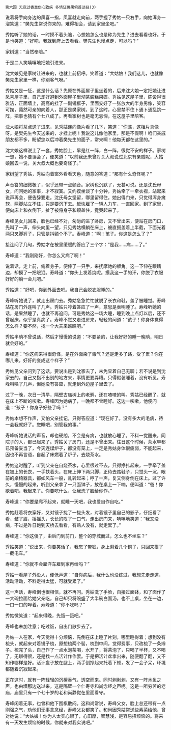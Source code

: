     第六回 无意过香巢伤心致疾 多情证佛果俯首谈经(3) 

   说着将手向身边的凤喜一指，凤喜就走向前，两手握了秀姑一只右手，向她浑身一溜笑道：“樊先生常说你来的，难得相会，请到家里坐吧。”

   秀姑听了她的话，一时摸不着头脑，心想她怎么也是称为先生？进去看看也好。于是也笑道：“好吧，我就到府上去看看。樊先生也慢点走，可以吗？”

   家树道：“当然奉陪。”

   于是二人笑嘻嘻地把她引进来。

   沈大娘见是家树让进来的，也就上前招呼。笑着道：“大姑娘！我们这儿，也就像樊先生家里一样，你别客气呀。”

   秀姑又是一怔，这是什么话？先原在外面屋子里坐着的，后来沈大娘一定把她让进凤喜屋子里，自己却好避到外面屋子里沏茶装糕果碟。秀姑见这屋子里，陈设得很雅洁，正面墙上，高高的挂了一副镜框子，里面安好了一张放大的半身男像，笑容可掬，蔼然可亲的向着人，那正是樊家树。到了这时，心里禁不住卜通卜通乱跳一阵，把事也猜有个七八成了。再看家树也是毫无忌惮，在这屋子里陪客。

   沈大娘将茶点送了进来，见秀姑连向像片看了几下，笑道：“你瞧，这相片真像呀。是樊先生今天送来的，才挂上呢！我说这儿像他家里，那是不假啊！咱们亲戚朋友都不多，盼望您以后冲着樊先生的面子，常来啊！他每天都在这里的。”

   沈大娘这样说上了一套，秀姑脸上，早是红一阵，白一阵，很觉不安的样子。家树一想，她不要误会了，便笑道：“以前我还未曾对关大叔说过北京有亲戚呢，大姑娘回去一说，关大叔大概也要奇怪了。”

   家树望了秀姑，秀姑向着窗外看看天色，随意的答道：“那有什么奇怪呢？”

   声音答的细微极了，似乎还带一点颤音。家树也沉默了，无甚可说。还是沈氏母女，问问她的家事，才不寂寞。又约摸坐谈了十分钟，秀姑牵了一牵衣襟，站起来说声再会，便告辞要走。沈氏母女坚留，哪里留得住。她出得门来，只觉得浑身瘫软，两脚站立不住，只是要沉下去。赶快雇了一辆人力车，一直回家。到了家里，便向床上和衣倒下，扯了被将身子和颈盖住，竟哭起来了。

   寿峰见女儿回来，脸色已经不对，匆匆的进了卧房，又不曾出来，便站在房门口，先叫了一声，伸头向里一望，只见秀姑横躺在床上，被直拥盖着上半截，下面光着两只叉脚裤子，只管是抖颤个不了。寿峰道：“啊！孩子。你这是怎么了？”

   接连问了几句，秀姑才在被里缓缓的答应了三个字：“是我……病……了。”

   寿峰道：“我刚刚好，你怎么又病了啊！”

   说着话，走上前，俯着身子，便伸了一只手，来抚摩她的额角。这一下伸在眼睛边，却摸了一把眼泪。寿峰道：“你头上发着烧呢。摸我这一手的汗，你脱了衣服好好的躺一会儿吧。”

   秀姑道：“好吧，你到外面去吧。我自己会脱衣服睡的。”

   寿峰听她说了，就走出房门去。秀姑急急忙忙就脱了长衣和鞋，盖了被睡觉。寿峰站在房门外连叫了几声。秀姑只哼着答应了一声，意思是表明睡了。寿峰听她的话，是果然睡了，也就不再追问。可是秀姑这一场大睡，睡到晚上点灯以后，还不曾起床，似乎是真病了。寿峰不觉又走进房来，轻轻的问道：“孩子！你身体觉得怎么样？要不然，找一个大夫来瞧瞧吧。”

   秀姑半晌不曾说话，然后才慢慢的说道：“不要紧的，让我好好的睡一晚晌，明日就会好的。”

   寿峰道：“你这病来得很奇怪，是在外面染了毒气？还是走多了路，受了累？你在哪儿来，好好的变成这个样子？”

   秀姑见父亲问到了这话，要说出是到沈家去了，未免显着自己无聊；若不说是到沈家去的，自己又指不出别的地方来，事情更要弄糟。只得假装睡着，没有听见。寿峰叫唤了几声，但她没有答应，就走到外边屋子里去了。

   过了一晚，次日一清早，隔壁古庙树上的老鸦，还在喳喳的叫。秀姑已经醒了，就在床上不断的咳嗽。寿峰因为她病了，一晚都不曾睡好。这边一咳嗽，他便问道：“孩子！你身子好些了吗？”

   秀姑本想不作声，又怕父亲挂记，只得答应道：“现在好了。没有多大的毛病，待一会我就好了。您睡吧，别管我的事。”

   寿峰听她说话的声音，却也硬朗，不会是有病，也就放心睡了。不料一觉醒来，同院子的人，都已起来了。秀姑关了房门，还是不曾出来。往日这个时候，茶水早都已预备妥当了，今天连煤炉子，都没有笼上，一定是秀姑身体很疲弱，不能起来，因也不再言语，自起了床燃着了炉子，去烧茶水。

   秀姑这时醒了，听到父亲在自烧茶水，心里很过不去，只得挣扎起来，一手牵了盖在被上的长衣，一手扶着头，在床上伸下两只脚，正待去踏鞋子，只觉头一沉，眼前的桌椅器具，都如风车一般，乱转起来；哼了一声，复又侧身倒在床上。过了许久，慢慢的起来，听到父亲拿了一只面钵子，放在桌上一下响，便叫道：“爸！你歇着吧，我起来了。你要吃什么，让我洗了脸给你作。”

   寿峰道：“你要是爬不起来，就睡一天吧，我也爱自作自吃。”

   秀姑赶着将衣穿好，又对镜子扰了一拢头发，对着镜子里自己的影子，仔细看了看，皱了眉，摇摇头，长长的叹了一口气，走出房门来，嘻嘻地笑道：“我又没病，不过是昨日跑到天桥去看看，有熟人没有，就走累了。”

   寿峰道：“你这傻了，由后门到前门，整个的穿城而过，怎么也不坐车？”

   秀姑笑道：“说出来，你要笑话了，我忘了带钱，身上剩着几个铜子，只回来搭了一截电车。”

   寿峰道：“你就不会雇洋车雇到家再给吗？”

   秀姑一看屋子外没人，便低声道：“自你病后，我什么也没练过，我想先走走道，活动活动，不料走得太猛，可就受累了。”

   这一声话，寿峰倒也很相信，就不再问。秀姑洗了手脸，自接过面钵，和了面作了一大碗拉面给她父亲吃，自己却只将碗盛了大半碗白面汤，也不上桌，坐在一边，一口一口的呷着。寿峰道：“你不吃吗？”

   秀姑微笑道：“起来得晚，先饿一饿吧。”

   寿峰也未加注意；吃过饭，自出门散步去了。

   秀姑一人在家，今天觉得十分烦恼，先倒在床上睡了片刻，哪里睡得着；想到没有梳头，就起来对着镜子梳，原想梳两个髻，梳到中间，觉得费事，只改梳了一条辫子。梳完了头，自己作了一点水泡茶喝，水开了，将茶泡了，只喝了半杯，又不喝了，无聊得很，还是找一点活计作作罢。于是把活计盆拿出来，随便翻了翻，又不知作哪样是好。活计盘子放在腿上，两手倒撑起来托着下颊，发了一会子呆，环境都随着沉寂起来。

   正在这时，就有一阵轻轻的沉檀香气，透空而来。同时剥剥剥，又有一阵木鱼之声，也由墙那边送过来。这是隔壁一个仁寿寺和尚念经之声呢。这是一所穷苦的老庙，庙里只有一个七十岁的老和尚静觉在里面看守。

   寿峰闲着无事，也曾和他下围棋散闷。这和尚常说，寿峰父女，脸上总还带有一点刚强之气，劝他们无事念念经，寿峰父女都笑了。和尚因秀姑常送些素菜给他，曾对她说：“大姑娘！你为人太实心眼了，心田厚，智慧浅，是容易招烦恼的。将来有一天发生烦恼的时候，你就来对我实说吧。”

